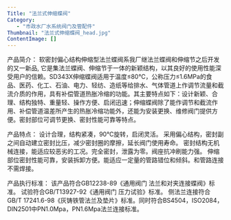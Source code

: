 ```yaml
---
Title: "法兰式伸缩蝶阀"
Category:
   - "市政水厂水系统阀门及管配件"
Thumbnail: "法兰式伸缩蝶阀_head.jpg"
ContentImage: []
---
```

产品简介：
 软密封偏心结构伸缩型法兰蝶阀系我厂继法兰蝶阀和伸缩节之后开发的又一新品, 它是集法兰蝶阀、伸缩节于一体的新颖结构，以其良好的使用性能深受用户的信赖。SD343X伸缩蝶阀适用于温度≤80℃，公称压力≤1.6MPa的食品、医药、化工、石油、电力、轻纺、造纸等给排水、气体管道上作调节流量和截流介质的作用，具有补偿管道热胀冷缩的功能。其主要特点如下：设计新颖、合理、结构独特、重量轻、操作方便、启闭迅速；伸缩蝶阀除了能作调节和截流作用、补偿管道温差所产生的热胀冷缩功能外，还能为安装更换、维修阀门提供方便。密封部位可调节更换、密封性能可靠等特点。

产品特点：
 设计合理，结构紧凑，90℃旋转，启闭灵活。
 采用偏心结构，密封副之间自动建立密封比压，减少密封圈的摩擦，延长阀门使用寿命。
 密封结构无机械连接，能适应较恶劣的工况。完全密封，泄露为零。阀座抗冲刷能力强。
 伸缩部位密封性能可靠，安装拆卸方便。能适应一定量的管路错位和倾斜。和管路连接不需焊接。

产品执行标准：
 该产品符合GB12238-89《通用阀门 法兰和对夹连接蝶阀》标准。
 试验符合GB/T13927-92《通用阀门 压力试验》标准。
 侧法兰连接符合GB/T 17241.6-98《灰铸铁管法兰及垫片》标准。同时符合BS4504，ISO2084， DIN2501中PN1.0Mpa，PN1.6Mpa法兰连接标准。


